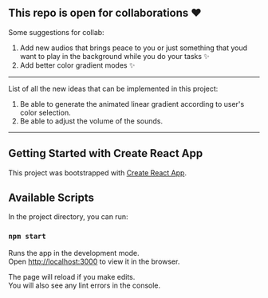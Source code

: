 ## This repo is open for collaborations :heart: <br>
Some suggestions for collab: <br>
1. Add new audios that brings peace to you or just something that youd want to play in the background while you do your tasks ✨ <br>
2. Add better color gradient modes ✨

--------------------------------------------------------------------
List of all the new ideas that can be implemented in this project:
1. Be able to generate the animated linear gradient according to user's color selection.
2. Be able to adjust the volume of the sounds.

--------------------------------------------------------------------

## Getting Started with Create React App

This project was bootstrapped with [Create React App](https://github.com/facebook/create-react-app).

## Available Scripts

In the project directory, you can run:

### `npm start`

Runs the app in the development mode.\
Open [http://localhost:3000](http://localhost:3000) to view it in the browser.

The page will reload if you make edits.\
You will also see any lint errors in the console.


